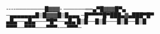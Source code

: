 
----────────█▓▓▓-
──────══▄▀█▓▓▓█▀▄
─▄▄▄▄▄▄▄█▒█▓▓▓█▒█▄▄▄
─█▀▀▀▀█▀███▄▓▄███▀█▀
▄█▄──▄█▄───▀█▀──▄█▄
█▒█──█▒█───█▒█──█▒█
▀▀▀──▀▀▀───▀▀▀-──▀▀▀─
